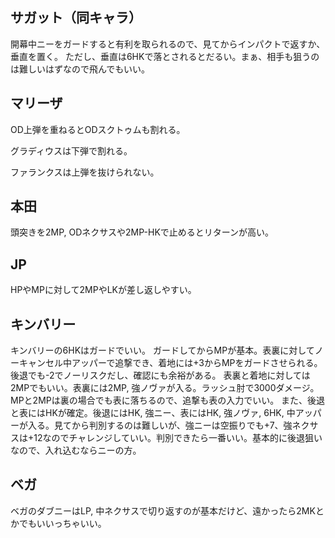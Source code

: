 ## サガット（同キャラ）

開幕中ニーをガードすると有利を取られるので、見てからインパクトで返すか、垂直を置く。
ただし、垂直は6HKで落とされるとだるい。まぁ、相手も狙うのは難しいはずなので飛んでもいい。

## マリーザ

OD上弾を重ねるとODスクトゥムも割れる。

グラディウスは下弾で割れる。

ファランクスは上弾を抜けられない。

## 本田

頭突きを2MP, ODネクサスや2MP-HKで止めるとリターンが高い。

## JP

HPやMPに対して2MPやLKが差し返しやすい。

## キンバリー

キンバリーの6HKはガードでいい。
ガードしてからMPが基本。表裏に対してノーキャンセル中アッパーで追撃でき、着地には+3からMPをガードさせられる。後退でも-2でノーリスクだし、確認にも余裕がある。
表裏と着地に対しては2MPでもいい。表裏には2MP, 強ノヴァが入る。ラッシュ肘で3000ダメージ。
MPと2MPは裏の場合でも表に落ちるので、追撃も表の入力でいい。
また、後退と表にはHKが確定。後退にはHK, 強ニー、表にはHK, 強ノヴァ, 6HK, 中アッパーが入る。見てから判別するのは難しいが、強ニーは空振りでも+7、強ネクサスは+12なのでチャレンジしていい。判別できたら一番いい。基本的に後退狙いなので、入れ込むならニーの方。

## ベガ

ベガのダブニーはLP, 中ネクサスで切り返すのが基本だけど、遠かったら2MKとかでもいいっちゃいい。
